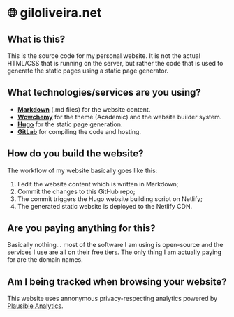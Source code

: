 # 🌐 giloliveira.net

## What is this?

This is the source code for my personal website. It is not the actual HTML/CSS that is running on the server, but rather the code that is used to generate the static pages using a static page generator.

## What technologies/services are you using?

- [**Markdown**](https://daringfireball.net/projects/markdown/) (.md files) for the website content.
- [**Wowchemy**](https://wowchemy.com) for the theme (Academic) and the website builder system.
- [**Hugo**](https://gohugo.io) for the static page generation.
- [**GitLab**](https://gitlab.com) for compiling the code and hosting.

## How do you build the website?

The workflow of my website basically goes like this:

1. I edit the website content which is written in Markdown;
2. Commit the changes to this GitHub repo;
3. The commit triggers the Hugo website building script on Netlify;
4. The generated static website is deployed to the Netlify CDN.

## Are you paying anything for this?

Basically nothing... most of the software I am using is open-source and the services I use are all on their free tiers. The only thing I am actually paying for are the domain names.

## Am I being tracked when browsing your website?

This website uses annonymous privacy-respecting analytics powered by [Plausible Analytics](https://plausible.io).

